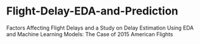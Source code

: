 # Flight-Delay-EDA-and-Prediction
Factors Affecting Flight Delays and a Study on Delay Estimation Using EDA and Machine Learning Models: The Case of 2015 American Flights 
